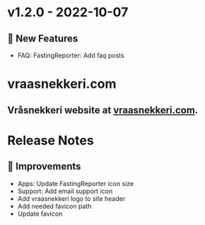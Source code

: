 # v1.2.0 - 2022-10-07
## 🎉 New Features
- FAQ: FastingReporter: Add faq posts

# vraasnekkeri.com
## Vråsnekkeri website at [vraasnekkeri.com](https://www.vraasnekkeri.com).

# Release Notes
## 🔨 Improvements
- Apps: Update FastingReporter icon size
- Support: Add email support icon
- Add vraasnekkeri logo to site header
- Add needed favicon path
- Update favicon